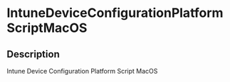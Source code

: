 
# IntuneDeviceConfigurationPlatformScriptMacOS

## Description

Intune Device Configuration Platform Script MacOS
